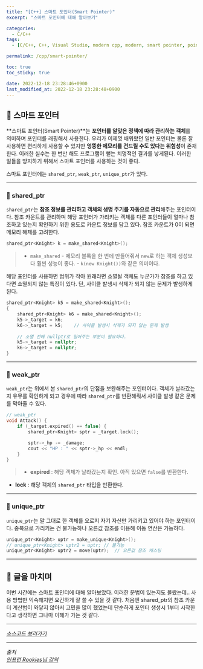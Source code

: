 ```yaml
---
title: "[C++] 스마트 포인터(Smart Pointer)"
excerpt: "스마트 포인터에 대해 알아보기"

categories:
  - C/C++
tags:
  - [C/C++, C++, Visual Studio, modern cpp, modern, smart pointer, pointer, smart]

permalink: /cpp/smart-pointer/

toc: true
toc_sticky: true

date: 2022-12-18 23:28:46+0900
last_modified_at: 2022-12-18 23:28:48+0900
---
```


## 👻 스마트 포인터
**스마트 포인터(Smart Pointer)**는 **포인터를 알맞은 정책에 따라 관리하는 객체**를 의미하며 포인터를 래핑해서 사용한다. 우리가 이제껏 배워왔던 일반 포인터는 물론 잘 사용하면 편리하게 사용할 수 있지만 **엉뚱한 메모리를 건드릴 수도 있다는 위험성**이 존재한다. 이러한 실수는 한 번만 해도 프로그램이 뻗는 치명적인 결과를 낳게된다. 이러한 일들을 방지하기 위해서 스마트 포인터를 사용하는 것이 좋다.

스마트 포인터에는 ``` shared_ptr ```, ``` weak_ptr ```, ``` unique_ptr ```가 있다.

***

### 🌱 shared_ptr
``` shared_ptr ```는 **참조 정보를 관리하고 객체의 생명 주기를 자동으로 관리**해주는 포인터이다. 참조 카운트를 관리하며 해당 포인터가 가리키는 객체를 다른 포인터들이 얼마나 참조하고 있는지 확인하기 위한 용도로 카운트 정보를 담고 있다. 참조 카운트가 0이 되면 메모리 해제를 고려한다.

```c++
shared_ptr<Knight> k = make_shared<Knight>();
```

> - ``` make_shared ```
    - 메모리 블록을 한 번에 만들어줘서 ``` new ```로 하는 객체 생성보다 훨씬 성능이 좋다.
    - ``` k(new Knight()) ```와 같은 의미이다.

해당 포인터를 사용하면 범위가 작아 원래라면 소멸될 객체도 누군가가 참조를 하고 있다면 소멸되지 않는 특징이 있다. 단, 사이클 발생시 삭제가 되지 않는 문제가 발생하게 된다.

```c++
shared_ptr<Knight> k5 = make_shared<Knight>();
{
    shared_ptr<Knight> k6 = make_shared<Knight>();
    k5->_target = k6;
    k6->_target = k5;    // 사이클 발생시 삭제가 되지 않는 문제 발생
    
    // 소멸 전에 nullptr로 밀어주는 부분이 필요하다.
    k5->_target = nullptr;
    k6->_target = nullptr;
}
```

***

### 🌱 weak_ptr
``` weak_ptr ```는 위에서 본 ``` shared_ptr ```의 단점을 보완해주는 포인터이다. 객체가 날라갔는지 유무를 확인하게 되고 경우에 따라 ``` shared_ptr ```를 반환해줘서 사이클 발생 같은 문제를 막아줄 수 있다.

```c++
// weak_ptr
void Attack() {
    if (_target.expired() == false) {
        shared_ptr<Knight> sptr = _target.lock();

        sptr->_hp -= _damage;
        cout << "HP : " << sptr->_hp << endl;
    }
}
```

> - **expired** : 해당 객체가 날라갔는지 확인. 아직 있으면 ``` false ```를 반환한다.
- **lock** : 해당 객체의 ``` shared_ptr ``` 타입을 반환한다.

***

### 🌱 unique_ptr
``` unique_ptr ```는 말 그대로 한 객체를 오로지 자기 자신만 가리키고 있어야 하는 포인터이다. 중복으로 가리키는 건 불가능하나 오른값 참조를 이용해 이동 연산은 가능하다.

```c++
unique_ptr<Knight> uptr = make_unique<Knight>();
// unique_ptr<Knight> uptr2 = uptr; // 불가능
unique_ptr<Knight> uptr2 = move(uptr);  // 오른값 참조 캐스팅
```

***

## 👻 글을 마치며
이번 시간에는 스마트 포인터에 대해 알아보았다. 이러한 문법이 있는지도 몰랐는데.. 사용 방법만 익숙해지면 요긴하게 잘 쓸 수 있을 것 같다. 처음엔 shared_ptr의 참조 카운터 계산법이 와닿지 않아서 고민을 많이 했었는데 단순하게 포인터 생성시 1부터 시작한다고 생각하면 그나마 이해가 가는 것 같다.

***

_[소스코드 보러가기](https://github.com/choi-dan-di/study_cpp/tree/main/modern-cpp/smart-pointer)_

***

_출처_   
_[인프런 Rookies님 강의](https://inf.run/bje8)_   